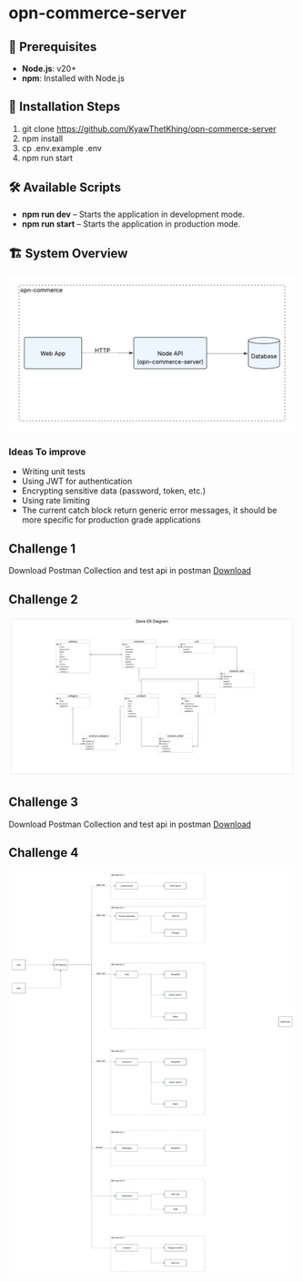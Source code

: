 # opn-commerce-server

## 📌 Prerequisites

- **Node.js**: v20+
- **npm**: Installed with Node.js

## 🚀 Installation Steps

1.  git clone https://github.com/KyawThetKhing/opn-commerce-server
2.  npm install
3.  cp .env.example .env
4.  npm run start

## 🛠 Available Scripts

- **npm run dev** – Starts the application in development mode.
- **npm run start** – Starts the application in production mode.

## 🏗 System Overview

![System Design](./system-design.png)

### Ideas To improve

- Writing unit tests
- Using JWT for authentication
- Encrypting sensitive data (password, token, etc.)
- Using rate limiting
- The current catch block return generic error messages, it should be more specific for production grade applications

## Challenge 1

Download Postman Collection and test api in postman [Download](./opn-commerce-server.postman_collection.json)

## Challenge 2

![System Design](<./challenge%202%20(database%20design).png>)

## Challenge 3

Download Postman Collection and test api in postman [Download](./cart.postman_collection.json)

## Challenge 4

![System Design](<./challenge4(instagram architecture).png>)
